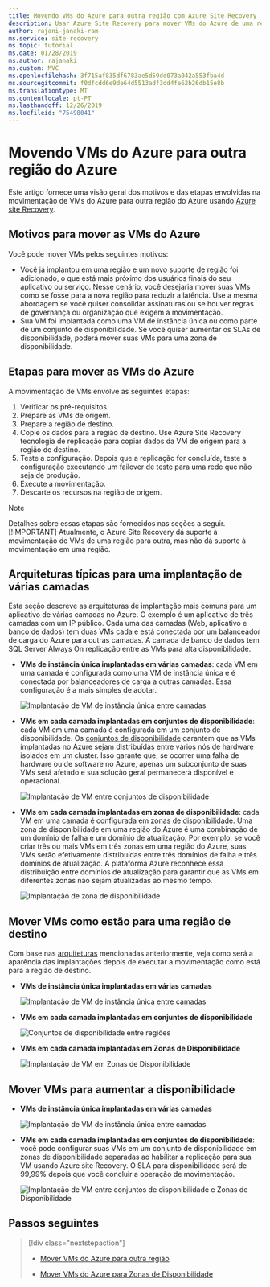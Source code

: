 ```yaml
---
title: Movendo VMs do Azure para outra região com Azure Site Recovery
description: Usar Azure Site Recovery para mover VMs do Azure de uma região do Azure para outra.
author: rajani-janaki-ram
ms.service: site-recovery
ms.topic: tutorial
ms.date: 01/28/2019
ms.author: rajanaki
ms.custom: MVC
ms.openlocfilehash: 3f715af835df6783ae5d59dd073a042a553fba4d
ms.sourcegitcommit: f0dfcdd6e9de64d5513adf3dd4fe62b26db15e8b
ms.translationtype: MT
ms.contentlocale: pt-PT
ms.lasthandoff: 12/26/2019
ms.locfileid: "75498041"
---
```

# <a name="moving-azure-vms-to-another-azure-region"></a>Movendo VMs do Azure para outra região do Azure

Este artigo fornece uma visão geral dos motivos e das etapas envolvidas na movimentação de VMs do Azure para outra região do Azure usando [Azure site Recovery](site-recovery-overview.md). 


## <a name="reasons-to-move-azure-vms"></a>Motivos para mover as VMs do Azure

Você pode mover VMs pelos seguintes motivos:

- Você já implantou em uma região e um novo suporte de região foi adicionado, o que está mais próximo dos usuários finais do seu aplicativo ou serviço. Nesse cenário, você desejaria mover suas VMs como se fosse para a nova região para reduzir a latência. Use a mesma abordagem se você quiser consolidar assinaturas ou se houver regras de governança ou organização que exigem a movimentação.
- Sua VM foi implantada como uma VM de instância única ou como parte de um conjunto de disponibilidade. Se você quiser aumentar os SLAs de disponibilidade, poderá mover suas VMs para uma zona de disponibilidade.

## <a name="steps-to-move-azure-vms"></a>Etapas para mover as VMs do Azure

A movimentação de VMs envolve as seguintes etapas:

1. Verificar os pré-requisitos.
2. Prepare as VMs de origem.
3. Prepare a região de destino.
4. Copie os dados para a região de destino. Use Azure Site Recovery tecnologia de replicação para copiar dados da VM de origem para a região de destino.
5. Teste a configuração. Depois que a replicação for concluída, teste a configuração executando um failover de teste para uma rede que não seja de produção.
6. Execute a movimentação.
7. Descarte os recursos na região de origem.

> [!NOTE]
> Detalhes sobre essas etapas são fornecidos nas seções a seguir.
> [!IMPORTANT]
> Atualmente, o Azure Site Recovery dá suporte à movimentação de VMs de uma região para outra, mas não dá suporte à movimentação em uma região.

## <a name="typical-architectures-for-a-multi-tier-deployment"></a>Arquiteturas típicas para uma implantação de várias camadas

Esta seção descreve as arquiteturas de implantação mais comuns para um aplicativo de várias camadas no Azure. O exemplo é um aplicativo de três camadas com um IP público. Cada uma das camadas (Web, aplicativo e banco de dados) tem duas VMs cada e está conectada por um balanceador de carga do Azure para outras camadas. A camada de banco de dados tem SQL Server Always On replicação entre as VMs para alta disponibilidade.

* **VMs de instância única implantadas em várias camadas**: cada VM em uma camada é configurada como uma VM de instância única e é conectada por balanceadores de carga a outras camadas. Essa configuração é a mais simples de adotar.

     ![Implantação de VM de instância única entre camadas](media/move-vm-overview/regular-deployment.png)

* **VMs em cada camada implantadas em conjuntos de disponibilidade**: cada VM em uma camada é configurada em um conjunto de disponibilidade. Os [conjuntos de disponibilidade](https://docs.microsoft.com/azure/virtual-machines/windows/tutorial-availability-sets) garantem que as VMs implantadas no Azure sejam distribuídas entre vários nós de hardware isolados em um cluster. Isso garante que, se ocorrer uma falha de hardware ou de software no Azure, apenas um subconjunto de suas VMs será afetado e sua solução geral permanecerá disponível e operacional.

     ![Implantação de VM entre conjuntos de disponibilidade](media/move-vm-overview/avset.png)

* **VMs em cada camada implantadas em zonas de disponibilidade**: cada VM em uma camada é configurada em [zonas de disponibilidade](https://docs.microsoft.com/azure/availability-zones/az-overview). Uma zona de disponibilidade em uma região do Azure é uma combinação de um domínio de falha e um domínio de atualização. Por exemplo, se você criar três ou mais VMs em três zonas em uma região do Azure, suas VMs serão efetivamente distribuídas entre três domínios de falha e três domínios de atualização. A plataforma Azure reconhece essa distribuição entre domínios de atualização para garantir que as VMs em diferentes zonas não sejam atualizadas ao mesmo tempo.

     ![Implantação de zona de disponibilidade](media/move-vm-overview/zone.png)

## <a name="move-vms-as-is-to-a-target-region"></a>Mover VMs como estão para uma região de destino

Com base nas [arquiteturas](#typical-architectures-for-a-multi-tier-deployment) mencionadas anteriormente, veja como será a aparência das implantações depois de executar a movimentação como está para a região de destino.

* **VMs de instância única implantadas em várias camadas**

     ![Implantação de VM de instância única entre camadas](media/move-vm-overview/single-zone.png)

* **VMs em cada camada implantadas em conjuntos de disponibilidade**

     ![Conjuntos de disponibilidade entre regiões](media/move-vm-overview/crossregionaset.png)

* **VMs em cada camada implantadas em Zonas de Disponibilidade**

     ![Implantação de VM em Zonas de Disponibilidade](media/move-vm-overview/azonecross.png)

## <a name="move-vms-to-increase-availability"></a>Mover VMs para aumentar a disponibilidade

* **VMs de instância única implantadas em várias camadas**

     ![Implantação de VM de instância única entre camadas](media/move-vm-overview/single-zone.png)

* **VMs em cada camada implantadas em conjuntos de disponibilidade**: você pode configurar suas VMs em um conjunto de disponibilidade em zonas de disponibilidade separadas ao habilitar a replicação para sua VM usando Azure site Recovery. O SLA para disponibilidade será de 99,99% depois que você concluir a operação de movimentação.

     ![Implantação de VM entre conjuntos de disponibilidade e Zonas de Disponibilidade](media/move-vm-overview/aset-azone.png)

## <a name="next-steps"></a>Passos seguintes

> [!div class="nextstepaction"]
> 
> * [Mover VMs do Azure para outra região](azure-to-azure-tutorial-migrate.md)
> 
> * [Mover VMs do Azure para Zonas de Disponibilidade](move-azure-vms-avset-azone.md)

